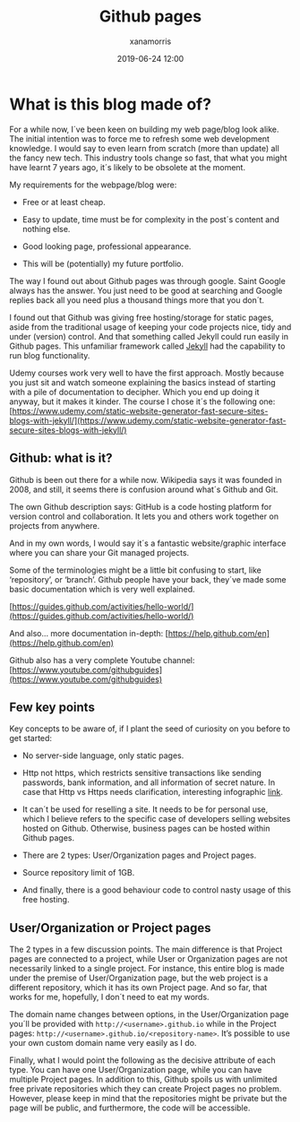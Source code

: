 ﻿---
title: Github pages 
layout: post
date: 2019-06-24 12:00
image: /assets/images/githublogo.jpeg
headerImage: true
tag:
- Github pages 
- Jekyll
category: blog
disqus: true
author: xanamorris
description: Static website for developers with blog functionality within Github pages
---



# What is this blog made of?

For a while now, I´ve been keen on building my web page/blog look alike. The initial intention was to force me to refresh some web development knowledge. I would say to even learn from scratch (more than update) all the fancy new tech. This industry tools change so fast, that what you might have learnt 7 years ago, it´s likely to be obsolete at the moment.

My requirements for the webpage/blog were:

-   Free or at least cheap.
    
-   Easy to update, time must be for complexity in the post´s content and nothing else.
    
-   Good looking page, professional appearance.
    
-   This will be (potentially) my future portfolio.
    

  

The way I found out about Github pages was through google. Saint Google always has the answer. You just need to be good at searching and Google replies back all you need plus a thousand things more that you don´t.

I found out that Github was giving free hosting/storage for static pages, aside from the traditional usage of keeping your code projects nice, tidy and under (version) control. And that something called Jekyll could run easily in Github pages. This unfamiliar framework called [Jekyll](https://jekyllrb.com/) had the capability to run blog functionality.

Udemy courses work very well to have the first approach. Mostly because you just sit and watch someone explaining the basics instead of starting with a pile of documentation to decipher. Which you end up doing it anyway, but it makes it kinder. The course I chose it´s the following one: [https://www.udemy.com/static-website-generator-fast-secure-sites-blogs-with-jekyll/](https://www.udemy.com/static-website-generator-fast-secure-sites-blogs-with-jekyll/)

  
## Github: what is it?
Github is been out there for a while now. Wikipedia says it was founded in 2008, and still, it seems there is confusion around what´s Github and Git.

The own Github description says: GitHub is a code hosting platform for version control and collaboration. It lets you and others work together on projects from anywhere.

And in my own words, I would say it´s a fantastic website/graphic interface where you can share your Git managed projects.

Some of the terminologies might be a little bit confusing to start, like ‘repository’, or ‘branch’. Github people have your back, they´ve made some basic documentation which is very well explained.

[https://guides.github.com/activities/hello-world/](https://guides.github.com/activities/hello-world/)

  

And also… more documentation in-depth: [https://help.github.com/en](https://help.github.com/en)

  

Github also has a very complete Youtube channel: [https://www.youtube.com/githubguides](https://www.youtube.com/githubguides)

## Few key points

 Key concepts to be aware of, if I plant the seed of curiosity on you before to get started:

  -   No server-side language, only static pages.
    
-   Http not https, which restricts sensitive transactions like sending passwords, bank information, and all information of secret nature. In case that Http vs Https needs clarification, interesting infographic [link](%28https://www.globalsign.com/en/blog/the-difference-between-http-and-https/%29). 
    
-   It can´t be used for reselling a site. It needs to be for personal use, which I believe refers to the specific case of developers selling websites hosted on Github. Otherwise, business pages can be hosted within Github pages.
    
-   There are 2 types: User/Organization pages and Project pages.
    
-   Source repository limit of 1GB.
    
-   And finally, there is a good behaviour code to control nasty usage of this free hosting.
    

## User/Organization or Project pages

The 2 types in a few discussion points. The main difference is that Project pages are connected to a project, while User or Organization pages are not necessarily linked to a single project. For instance, this entire blog is made under the premise of User/Organization page, but the web project is a different repository, which it has its own Project page. And so far, that works for me, hopefully, I don´t need to eat my words.

The domain name changes between options, in the User/Organization page you´ll be provided with `http://<username>.github.io` while in the Project pages: `http://<username>.github.io/<repository-name>`. It’s possible to use your own custom domain name very easily as I do.

Finally, what I would point the following as the decisive attribute of each type. You can have one User/Organization page, while you can have multiple Project pages. In addition to this, Github spoils us with unlimited free private repositories which they can create Project pages no problem. However, please keep in mind that the repositories might be private but the page will be public, and furthermore, the code will be accessible.


 
